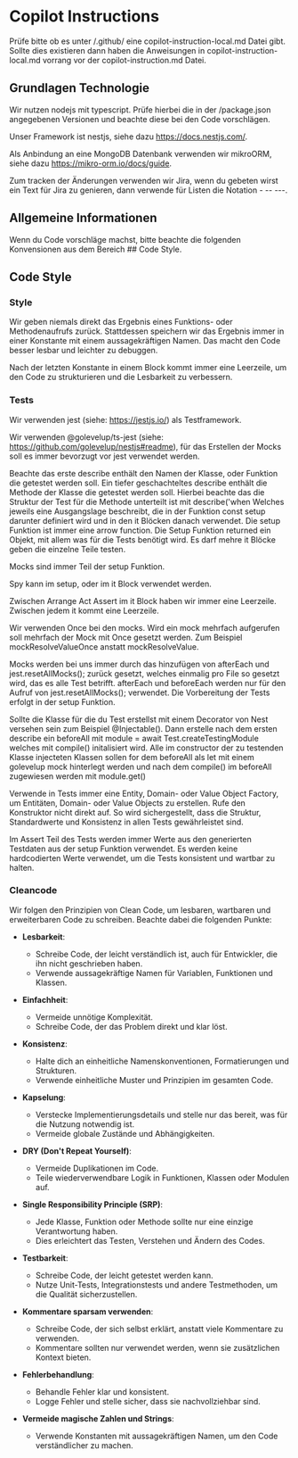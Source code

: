 # Copilot Instructions

Prüfe bitte ob es unter <root>/.github/ eine copilot-instruction-local.md Datei gibt.
Sollte dies existieren dann haben die Anweisungen in copilot-instruction-local.md vorrang vor der copilot-instruction.md Datei.

## Grundlagen Technologie
Wir nutzen nodejs mit typescript. Prüfe hierbei die in der <root>/package.json angegebenen Versionen und beachte diese bei den Code vorschlägen.

Unser Framework ist nestjs, siehe dazu https://docs.nestjs.com/.

Als Anbindung an eine MongoDB Datenbank verwenden wir mikroORM, siehe dazu https://mikro-orm.io/docs/guide.

Zum tracken der Änderungen verwenden wir Jira, wenn du gebeten wirst ein Text für Jira zu genieren, dann verwende für Listen die Notation - -- ---.

## Allgemeine Informationen

Wenn du Code vorschläge machst, bitte beachte die folgenden Konvensionen aus dem Bereich ## Code Style.

## Code Style

### Style 
Wir geben niemals direkt das Ergebnis eines Funktions- oder Methodenaufrufs zurück. Stattdessen speichern wir das Ergebnis immer in einer Konstante mit einem aussagekräftigen Namen. Das macht den Code besser lesbar und leichter zu debuggen.

Nach der letzten Konstante in einem Block kommt immer eine Leerzeile, um den Code zu strukturieren und die Lesbarkeit zu verbessern.

### Tests
Wir verwenden jest (siehe: https://jestjs.io/) als Testframework.

Wir verwenden @golevelup/ts-jest (siehe: https://github.com/golevelup/nestjs#readme), für das Erstellen der Mocks soll es immer bevorzugt vor jest verwendet werden.

Beachte das erste describe enthält den Namen der Klasse, oder Funktion die getestet werden soll.
Ein tiefer geschachteltes describe enthält die Methode der Klasse die getestet werden soll.
Hierbei beachte das die Struktur der Test für die Methode unterteilt ist mit describe('when
Welches jeweils eine Ausgangslage beschreibt, die in der Funktion const setup darunter definiert wird und in den it Blöcken danach verwendet. 
Die setup Funktion ist immer eine arrow function. Die Setup Funktion returned ein Objekt, mit allem was für die Tests benötigt wird. 
Es darf mehre it Blöcke geben die einzelne Teile testen.

Mocks sind immer Teil der setup Funktion.

Spy kann im setup, oder im it Block verwendet werden.

Zwischen Arrange Act Assert im it Block haben wir immer eine Leerzeile.
Zwischen jedem it kommt eine Leerzeile.

Wir verwenden Once bei den mocks. Wird ein mock mehrfach aufgerufen soll mehrfach der Mock mit Once gesetzt werden. Zum Beispiel mockResolveValueOnce anstatt mockResolveValue.

Mocks werden bei uns immer durch das hinzufügen von afterEach und jest.resetAllMocks(); zurück gesetzt, welches einmalig pro File so gesetzt wird, das es alle Test betrifft.
afterEach und beforeEach werden nur für den Aufruf von jest.resetAllMocks(); verwendet. Die Vorbereitung der Tests erfolgt in der setup Funktion.

Sollte die Klasse für die du Test erstellst mit einem Decorator von Nest versehen sein zum Beispiel @Injectable(). Dann erstelle nach dem ersten describe ein beforeAll mit module = await Test.createTestingModule welches mit compile() initalisiert wird.
Alle im constructor der zu testenden Klasse injecteten Klassen sollen for dem beforeAll als let <name> mit einem golevelup mock hinterlegt werden und nach dem compile() im beforeAll zugewiesen werden mit module.get(<name>)

Verwende in Tests immer eine Entity, Domain- oder Value Object Factory, um Entitäten, Domain- oder Value Objects zu erstellen. Rufe den Konstruktor nicht direkt auf. So wird sichergestellt, dass die Struktur, Standardwerte und Konsistenz in allen Tests gewährleistet sind.

Im Assert Teil des Tests werden immer Werte aus den generierten Testdaten aus der setup Funktion verwendet. Es werden keine hardcodierten Werte verwendet, um die Tests konsistent und wartbar zu halten.

### Cleancode
Wir folgen den Prinzipien von Clean Code, um lesbaren, wartbaren und erweiterbaren Code zu schreiben. Beachte dabei die folgenden Punkte:

- **Lesbarkeit**:
  - Schreibe Code, der leicht verständlich ist, auch für Entwickler, die ihn nicht geschrieben haben.
  - Verwende aussagekräftige Namen für Variablen, Funktionen und Klassen.

- **Einfachheit**:
  - Vermeide unnötige Komplexität.
  - Schreibe Code, der das Problem direkt und klar löst.

- **Konsistenz**:
  - Halte dich an einheitliche Namenskonventionen, Formatierungen und Strukturen.
  - Verwende einheitliche Muster und Prinzipien im gesamten Code.

- **Kapselung**:
  - Verstecke Implementierungsdetails und stelle nur das bereit, was für die Nutzung notwendig ist.
  - Vermeide globale Zustände und Abhängigkeiten.

- **DRY (Don't Repeat Yourself)**:
  - Vermeide Duplikationen im Code.
  - Teile wiederverwendbare Logik in Funktionen, Klassen oder Modulen auf.

- **Single Responsibility Principle (SRP)**:
  - Jede Klasse, Funktion oder Methode sollte nur eine einzige Verantwortung haben.
  - Dies erleichtert das Testen, Verstehen und Ändern des Codes.

- **Testbarkeit**:
  - Schreibe Code, der leicht getestet werden kann.
  - Nutze Unit-Tests, Integrationstests und andere Testmethoden, um die Qualität sicherzustellen.

- **Kommentare sparsam verwenden**:
  - Schreibe Code, der sich selbst erklärt, anstatt viele Kommentare zu verwenden.
  - Kommentare sollten nur verwendet werden, wenn sie zusätzlichen Kontext bieten.

- **Fehlerbehandlung**:
  - Behandle Fehler klar und konsistent.
  - Logge Fehler und stelle sicher, dass sie nachvollziehbar sind.

- **Vermeide magische Zahlen und Strings**:
  - Verwende Konstanten mit aussagekräftigen Namen, um den Code verständlicher zu machen.